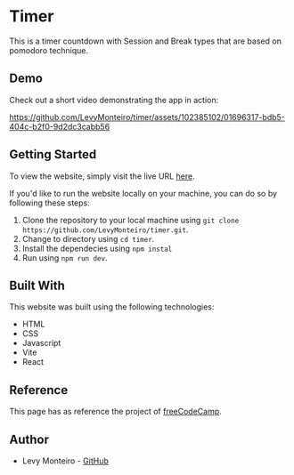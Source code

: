 # Timer
This is a timer countdown with Session and Break types that are based on pomodoro technique. 

## Demo
Check out a short video demonstrating the app in action:


https://github.com/LevyMonteiro/timer/assets/102385102/01696317-bdb5-404c-b2f0-9d2dc3cabb56


## Getting Started
To view the website, simply visit the live URL <a href="https://timer-levymonteiro.vercel.app/" target="_blank">here</a>.

If you'd like to run the website locally on your machine, you can do so by following these steps:
<ol>
<li>Clone the repository to your local machine using <code>git clone https://github.com/LevyMonteiro/timer.git</code>.</li>
<li>Change to directory using <code>cd timer</code>.</li>
<li>Install the dependecies using <code>npm instal</code></li>
<li>Run using <code>npm run dev</code>.</li>
</ol>

## Built With
This website was built using the following technologies:
<ul>
<li>HTML</li>
<li>CSS</li>
<li>Javascript</li>
<li>Vite</li>
<li>React</li>
</ul>

## Reference
This page has as reference the project of <a href="https://www.freecodecamp.org/learn" target="_blank">freeCodeCamp</a>.

## Author
<ul>
<li>Levy Monteiro - <a href="https://github.com/LevyMonteiro" target="_blank">GitHub</a></li>
</ul>

